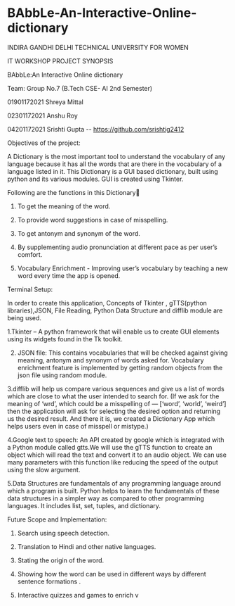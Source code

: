 # BAbbLe-An-Interactive-Online-dictionary

INDIRA GANDHI DELHI TECHNICAL UNIVERSITY FOR WOMEN

IT WORKSHOP PROJECT SYNOPSIS

BAbbLe:An Interactive Online dictionary

Team: Group No.7 (B.Tech CSE- AI 2nd Semester)

01901172021 Shreya Mittal

02301172021 Anshu Roy

04201172021 Srishti Gupta
-- https://github.com/srishtig2412

Objectives of the project:

A Dictionary is the most important tool to understand the
vocabulary of any language because it has all the words that are
there in the vocabulary of a language listed in it. This Dictionary
is a GUI based dictionary, built using python and its various
modules. GUI is created using Tkinter.

Following are the functions in this Dictionary

1. To get the meaning of the word.

2. To provide word suggestions in case of misspelling.

3. To get antonym and synonym of the word.

4. By supplementing audio pronunciation at different pace as
per user’s comfort.

5. Vocabulary Enrichment - Improving user’s vocabulary by
teaching a new word every time the app is opened.


Terminal Setup:

In order to create this application, Concepts of Tkinter , gTTS(python
libraries),JSON, File Reading, Python Data Structure and difflib
module are being used.

1.Tkinter – A python framework that will enable us to create
GUI elements using its widgets found in the Tk toolkit.

2. JSON file: This contains vocabularies that will be checked against
giving meaning, antonym and synonym of words asked for. Vocabulary
enrichment feature is implemented by getting random objects from the
json file using random module.

3.difflib will help us compare various sequences and give us a list of
words which are close to what the user intended to search for.
(If we ask for the meaning of ‘wrd’, which could be a misspelling of —
[‘word’, ‘world’, ‘weird’] then the application will ask for selecting the
desired option and returning us the desired result.
And there it is, we created a Dictionary App which helps users even in case
of misspell or mistype.)

4.Google text to speech: An API created by google which is integrated
with a Python module called gtts.We will use the gTTS function to create
an object which will read the text and convert it to an audio object. We
can use many parameters with this function like reducing the speed of
the output using the slow argument.

5.Data Structures are fundamentals of any programming language
around which a program is built. Python helps to learn the fundamentals
of these data structures in a simpler way as compared to other
programming languages. It includes list, set, tuples, and dictionary.


Future Scope and Implementation:

1. Search using speech detection.

2. Translation to Hindi and other native languages.

3. Stating the origin of the word.

4. Showing how the word can be used in different ways by
different sentence formations .

5. Interactive quizzes and games to enrich v
